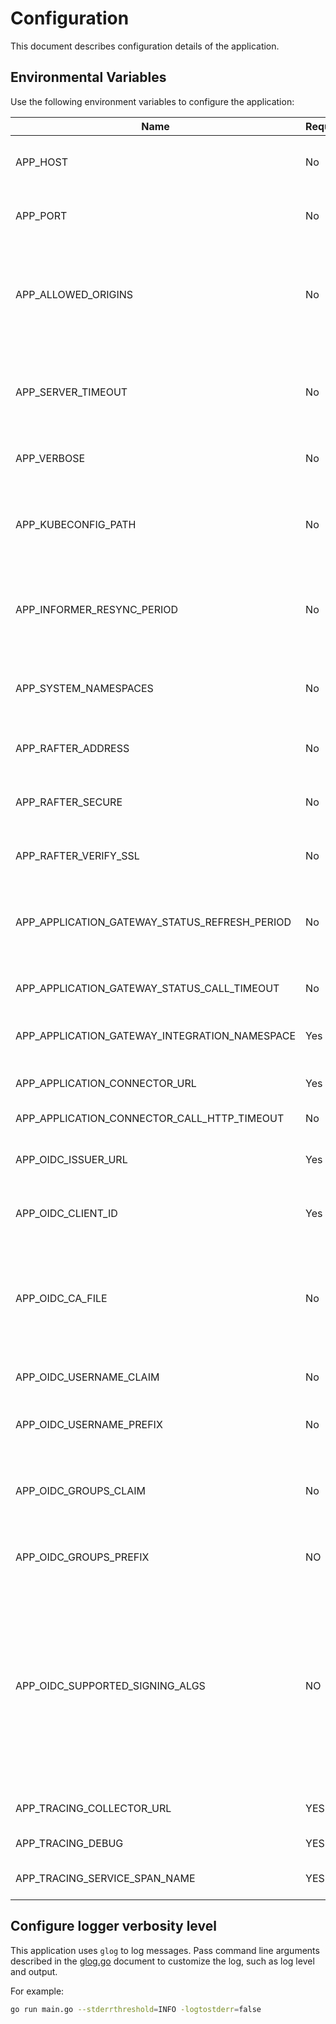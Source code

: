 # Configuration

This document describes configuration details of the application.

## Environmental Variables

Use the following environment variables to configure the application:

| Name | Required | Default | Description |
|------|----------|---------|-------------|
| APP_HOST | No | `127.0.0.1` | The host on which the HTTP server listens. |
| APP_PORT | No | `3000` | The port on which the HTTP server listens. |
| APP_ALLOWED_ORIGINS | No | `*` | Origins that have access to the HTTP server. Origins must be comma-separated list of strings. |
| APP_SERVER_TIMEOUT | No | `10s` | The period of time after which the system kills active requests and stops the server. |
| APP_VERBOSE | No | No | Show detailed logs in the application. |
| APP_KUBECONFIG_PATH | No | None | The path to the `kubeconfig` file, needed for running an application outside of the cluster. |
| APP_INFORMER_RESYNC_PERIOD | No | `10m` | The period of time after which the system resynchronizes the informers. |
| APP_SYSTEM_NAMESPACES | No | `istio-system,knative-eventing,knative-serving,kube-public,kube-system,kyma-backup,kyma-installer,kyma-integration,kyma-system,natss,compass-system` | The list of Namespaces that should be considered as system Namespaces. |
| APP_RAFTER_ADDRESS | No | `rafter-minio.kyma-system.svc.cluster.local:9000` | The address of the content storage server. |
| APP_RAFTER_SECURE | No | `true` | Use HTTPS for the connection with the content storage server. |
| APP_RAFTER_VERIFY_SSL | No | `true` | Ignore invalid SSL certificates. |
| APP_APPLICATION_GATEWAY_STATUS_REFRESH_PERIOD | No | `15s` | The period of time after which the application refreshes the Application statuses. |
| APP_APPLICATION_GATEWAY_STATUS_CALL_TIMEOUT | No | `500ms` | The timeout of the HTTP call status check. |
| APP_APPLICATION_GATEWAY_INTEGRATION_NAMESPACE | Yes | None | The namespace with gateway services. |
| APP_APPLICATION_CONNECTOR_URL | Yes | None | The address of the connector service. |
| APP_APPLICATION_CONNECTOR_CALL_HTTP_TIMEOUT | No | `500ms` | The timeout of the HTTP call. |
| APP_OIDC_ISSUER_URL | Yes | None | The URL of the OpenID issuer. Used to verify the OIDC JWT. |
| APP_OIDC_CLIENT_ID | Yes | None | The client ID for which the JWT must be issued for. |
| APP_OIDC_CA_FILE | No | host's root CA set | One of the Certificate Authorities defined in this file is used to verify the OpenID server's certificate. |
| APP_OIDC_USERNAME_CLAIM | No | `email` | The OpenID claim to use as the user name. |
| APP_OIDC_USERNAME_PREFIX | No | None | If provided, all usernames will be prefixed with this value. |
| APP_OIDC_GROUPS_CLAIM | No | `groups` | The name of a custom OpenID Connect claim for specifying user groups. |
| APP_OIDC_GROUPS_PREFIX | NO | None | If provided, all groups will be prefixed with this value. |
| APP_OIDC_SUPPORTED_SIGNING_ALGS | NO | `RS256` | Comma-separated list of the allowed JOSE asymmetric signing algorithms. Tokens with the 'alg' header value not in this list will be rejected. Values are defined by [RFC 7518](https://tools.ietf.org/html/rfc7518#section-3.1). |
| APP_TRACING_COLLECTOR_URL | YES | `http://zipkin.kyma-system:9411/api/v1/spans` | The collector URL to handle post requests. |
| APP_TRACING_DEBUG | YES | `false` | The recorder debug flag. |
| APP_TRACING_SERVICE_SPAN_NAME | YES | `console-backend-service` | The name of the service span. |

## Configure logger verbosity level

This application uses `glog` to log messages. Pass command line arguments described in the [glog.go](https://github.com/golang/glog/blob/master/glog.go) document to customize the log, such as log level and output.

For example:

```bash
go run main.go --stderrthreshold=INFO -logtostderr=false
```
